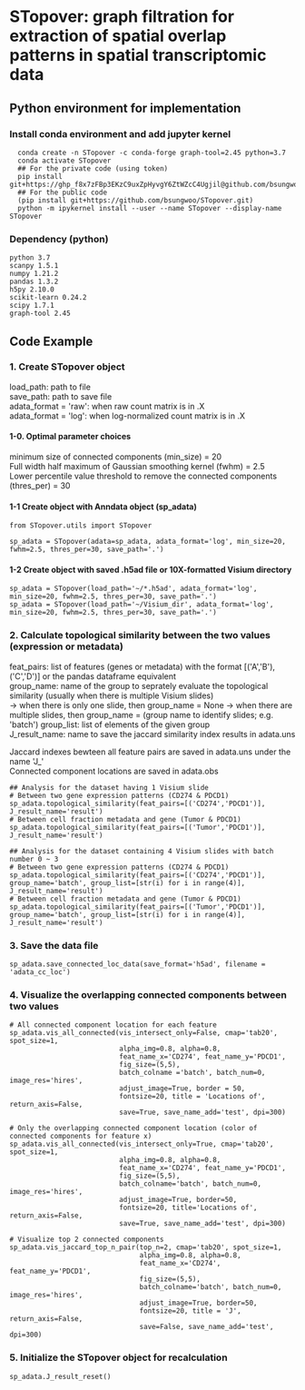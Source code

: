# STopover: graph filtration for extraction of spatial overlap patterns in spatial transcriptomic data

## Python environment for implementation     
### Install conda environment and add jupyter kernel  
```Plain Text  
  conda create -n STopover -c conda-forge graph-tool=2.45 python=3.7  
  conda activate STopover  
  ## For the private code (using token)    
  pip install git+https://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@github.com/bsungwoo/STopover.git  
  ## For the public code  
  (pip install git+https://github.com/bsungwoo/STopover.git)  
  python -m ipykernel install --user --name STopover --display-name STopover  
```

### Dependency (python)  
```Plain Text
python 3.7  
scanpy 1.5.1  
numpy 1.21.2  
pandas 1.3.2  
h5py 2.10.0  
scikit-learn 0.24.2  
scipy 1.7.1  
graph-tool 2.45  
```

## Code Example  
### 1. Create STopover object 
load_path: path to file  
save_path: path to save file  
adata_format = 'raw': when raw count matrix is in .X  
adata_format = 'log': when log-normalized count matrix is in .X  

#### 1-0. Optimal parameter choices  
  minimum size of connected components (min_size) = 20  
  Full width half maximum of Gaussian smoothing kernel (fwhm) = 2.5  
  Lower percentile value threshold to remove the connected components (thres_per) = 30  

#### 1-1 Create object with Anndata object (sp_adata)  
```Plain Text
from STopover.utils import STopover  

sp_adata = STopover(adata=sp_adata, adata_format='log', min_size=20, fwhm=2.5, thres_per=30, save_path='.')  
```

#### 1-2 Create object with saved .h5ad file or 10X-formatted Visium directory  
```Plain Text
sp_adata = STopover(load_path='~/*.h5ad', adata_format='log', min_size=20, fwhm=2.5, thres_per=30, save_path='.')  
sp_adata = STopover(load_path='~/Visium_dir', adata_format='log', min_size=20, fwhm=2.5, thres_per=30, save_path='.')  
```

### 2. Calculate topological similarity between the two values (expression or metadata)  
feat_pairs: list of features (genes or metadata) with the format [('A','B'),('C','D')] or the pandas dataframe equivalent  
group_name: name of the group to seprately evaluate the topological similarity (usually when there is multiple Visium slides)  
-> when there is only one slide, then group_name = None
-> when there are multiple slides, then group_name = (group name to identify slides; e.g. 'batch')
group_list: list of elements of the given group  
J_result_name: name to save the jaccard similarity index results in adata.uns  

Jaccard indexes bewteen all feature pairs are saved in adata.uns under the name 'J_'  
Connected component locations are saved in adata.obs  
```Plain Text
## Analysis for the dataset having 1 Visium slide
# Between two gene expression patterns (CD274 & PDCD1)  
sp_adata.topological_similarity(feat_pairs=[('CD274','PDCD1')], J_result_name='result')   
# Between cell fraction metadata and gene (Tumor & PDCD1)  
sp_adata.topological_similarity(feat_pairs=[('Tumor','PDCD1')], J_result_name='result')  

## Analysis for the dataset containing 4 Visium slides with batch number 0 ~ 3  
# Between two gene expression patterns (CD274 & PDCD1)  
sp_adata.topological_similarity(feat_pairs=[('CD274','PDCD1')], group_name='batch', group_list=[str(i) for i in range(4)], J_result_name='result')   
# Between cell fraction metadata and gene (Tumor & PDCD1)  
sp_adata.topological_similarity(feat_pairs=[('Tumor','PDCD1')], group_name='batch', group_list=[str(i) for i in range(4)], J_result_name='result')  
```

### 3. Save the data file  
```Plain Text
sp_adata.save_connected_loc_data(save_format='h5ad', filename = 'adata_cc_loc')  
```

### 4. Visualize the overlapping connected components between two values  
```Plain Text  
# All connected component location for each feature  
sp_adata.vis_all_connected(vis_intersect_only=False, cmap='tab20', spot_size=1, 
                           alpha_img=0.8, alpha=0.8,  
                           feat_name_x='CD274', feat_name_y='PDCD1',  
                           fig_size=(5,5), 
                           batch_colname ='batch', batch_num=0, image_res='hires',  
                           adjust_image=True, border = 50,  
                           fontsize=20, title = 'Locations of', return_axis=False,  
                           save=True, save_name_add='test', dpi=300)  

# Only the overlapping connected component location (color of connected components for feature x)  
sp_adata.vis_all_connected(vis_intersect_only=True, cmap='tab20', spot_size=1, 
                           alpha_img=0.8, alpha=0.8,  
                           feat_name_x='CD274', feat_name_y='PDCD1',  
                           fig_size=(5,5), 
                           batch_colname='batch', batch_num=0, image_res='hires',  
                           adjust_image=True, border=50,  
                           fontsize=20, title='Locations of', return_axis=False,  
                           save=True, save_name_add='test', dpi=300)  

# Visualize top 2 connected components  
sp_adata.vis_jaccard_top_n_pair(top_n=2, cmap='tab20', spot_size=1,
                                alpha_img=0.8, alpha=0.8, 
                                feat_name_x='CD274', feat_name_y='PDCD1',  
                                fig_size=(5,5), 
                                batch_colname='batch', batch_num=0, image_res='hires', 
                                adjust_image=True, border=50, 
                                fontsize=20, title = 'J', return_axis=False,
                                save=False, save_name_add='test', dpi=300)
```
### 5. Initialize the STopover object for recalculation  
```Plain Text 
sp_adata.J_result_reset()
```
